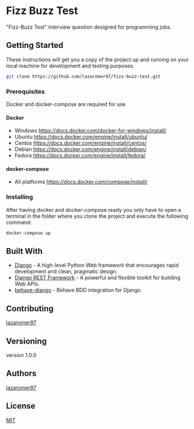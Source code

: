 # Fizz Buzz Test

"Fizz-Buzz Test" interview question designed for programming jobs.

## Getting Started

These instructions will get you a copy of the project up and running on your local machine for development and testing purposes.

```bash
git clone https://github.com/lazaromer97/fizz-buzz-test.git

```

### Prerequisites

Docker and docker-compose are required for use

#### Docker

- Windows <https://docs.docker.com/docker-for-windows/install/>
- Ubuntu <https://docs.docker.com/engine/install/ubuntu/>
- Centos <https://docs.docker.com/engine/install/centos/>
- Debian <https://docs.docker.com/engine/install/debian/>
- Fedora <https://docs.docker.com/engine/install/fedora/>

#### docker-compose

- All platforms <https://docs.docker.com/compose/install/>

### Installing

After having docker and docker-compose ready you only have to open a terminal in the folder where you clone the project and execute the following command:

```bash
docker-compose up
```

## Built With

- [Django](https://www.djangoproject.com/) - A high-level Python Web framework that encourages rapid development and clean, pragmatic design.
- [Django REST Framework](https://www.django-rest-framework.org/) - A powerful and flexible toolkit for building Web APIs.
- [behave-django](https://behave-django.readthedocs.io/en/stable/) - Behave BDD integration for Django.

## Contributing

[lazaromer97](https://github.com/lazaromer97)

## Versioning

version 1.0.0

## Authors

[lazaromer97](https://github.com/lazaromer97)

## License

[MIT](LICENSE)
